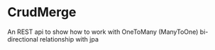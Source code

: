 # CrudMerge
An REST api to show how to work with OneToMany (ManyToOne) bi-directional relationship with jpa
